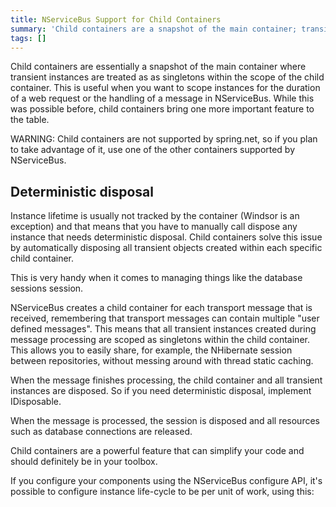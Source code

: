 ```yaml
---
title: NServiceBus Support for Child Containers
summary: 'Child containers are a snapshot of the main container; transient instances are treated as as singletons in the child container. '
tags: []
---
```


Child containers are essentially a snapshot of the main container where transient instances are treated as as singletons within the scope of the child container. This is useful when you want to scope instances for the duration of a web request or the handling of a message in NServiceBus. While this was possible before, child containers bring one more important feature to the table.

WARNING: Child containers are not supported by spring.net, so if you plan to take advantage of it, use one of the other containers supported by NServiceBus.

## Deterministic disposal

Instance lifetime is usually not tracked by the container (Windsor is an exception) and that means that you have to manually call dispose any instance that needs deterministic disposal. Child containers solve this issue by automatically disposing all transient objects created within each specific child container.

This is very handy when it comes to managing things like the database sessions session.

NServiceBus creates a child container for each transport message that is received, remembering that transport messages can contain multiple "user defined messages". This means that all transient instances created during message processing are scoped as singletons within the child container. This allows you to easily share, for example, the NHibernate session between repositories, without messing around with thread static caching.

When the message finishes processing, the child container and all transient instances are disposed. So if you need deterministic disposal, implement IDisposable.

When the message is processed, the session is disposed and all resources such as database connections are released.
 
Child containers are a powerful feature that can simplify your code and should definitely be in your toolbox.

If you configure your components using the NServiceBus configure API, it's possible to configure instance life-cycle to be per unit of work, using this:

<!-- import InstancePerUnitOfWorkRegistration -->
